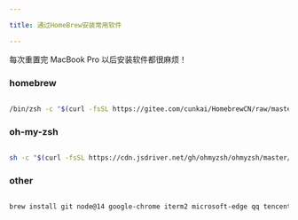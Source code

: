 ```yaml
---

title: 通过HomeBrew安装常用软件

--- 
```



每次重置完 MacBook Pro 以后安装软件都很麻烦！


### homebrew
```bash

/bin/zsh -c "$(curl -fsSL https://gitee.com/cunkai/HomebrewCN/raw/master/Homebrew.sh)"
```
### oh-my-zsh
```bash

sh -c "$(curl -fsSL https://cdn.jsdriver.net/gh/ohmyzsh/ohmyzsh/master/tools/install.sh)"
```

### other

```bash

brew install git node@14 google-chrome iterm2 microsoft-edge qq tencent-lemon visual-studio-code iina paper sublime-text the-unarchiver wechat
```
